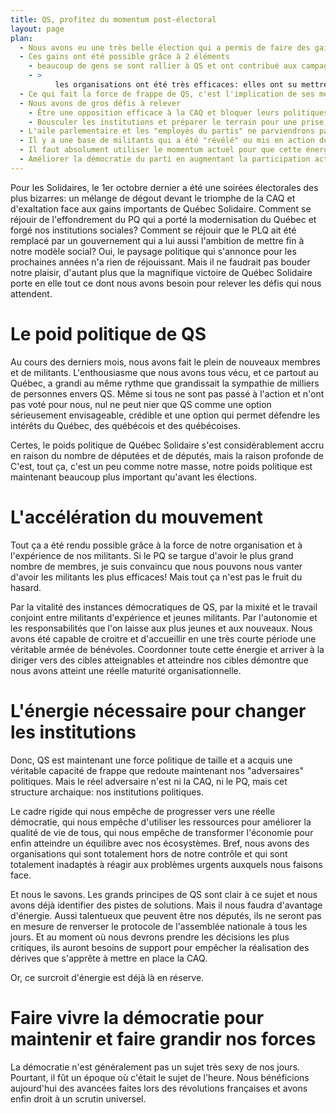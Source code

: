 ```yaml
---
title: QS, profitez du momentum post-électoral
layout: page
plan:
  - Nous avons eu une très belle élection qui a permis de faire des gains importants
  - Ces gains ont été possible grâce à 2 éléments
    - beaucoup de gens se sont rallier à QS et ont contribué aux campagnes terrains
    - >
		  les organisations ont été très efficaces: elles ont su mettre les efforts aux bons endroits, intégrer les nouveaux militants et profiter du travail des nouveaux membres/militants
  - Ce qui fait la force de frappe de QS, c'est l'implication de ses membres et l'expérience qu'ils ont acquis depuis 2006
  - Nous avons de gros défis à relever
    - Être une opposition efficace à la CAQ et bloquer leurs politiques
    - Bousculer les institutions et préparer le terrain pour une prise de pouvoir de QS en 2022
  - L'aile parlementaire et les "employés du partis" ne parviendrons pas à faire ça tout seul
  - Il y a une base de militants qui a été "révélé" ou mis en action durant les élections + une vague de sympathie envers QS
  - Il faut absolument utiliser le momentum actuel pour que cette énergie ne se dissipe
  - Améliorer la démocratie du parti en augmentant la participation active des membres et en développant les instances régionalements serait une façon de faire intéressante
---
```


Pour les Solidaires, le 1er octobre dernier a été une soirées électorales des plus bizarres: un mélange de dégout devant le triomphe de la CAQ et d'exaltation face aux gains importants de Québec Solidaire. Comment se réjouir de l'effondrement du PQ qui a porté la modernisation du Québec et forgé nos institutions sociales? Comment se réjouir que le PLQ ait été remplacé par un gouvernement qui a lui aussi l'ambition de mettre fin à notre modèle social? Oui, le paysage politique qui s'annonce pour les prochaines années n'a rien de réjouissant. Mais il ne faudrait pas bouder notre plaisir, d'autant plus que la magnifique victoire de Québec Solidaire porte en elle tout ce dont nous avons besoin pour relever les défis qui nous attendent.


# Le poid politique de QS

Au cours des derniers mois, nous avons fait le plein de nouveaux membres et de militants. L'enthousiasme que nous avons tous vécu, et ce partout au Québec, a grandi au même rythme que grandissait la sympathie de milliers de personnes envers QS. Même si tous ne sont pas passé à l'action et n'ont pas voté pour nous, nul ne peut nier que QS comme une option sérieusement envisageable, crédible et une option qui permet défendre les intérêts du Québec, des québécois et des québécoises.

Certes, le poids politique de Québec Solidaire s'est considérablement accru en raison du nombre de députées et de députés, mais la raison profonde de C'est, tout ça, c'est un peu comme notre masse, notre poids politique est maintenant beaucoup plus important qu'avant les élections.

# L'accélération du mouvement

Tout ça a été rendu possible grâce à la force de notre organisation et à l'expérience de nos militants. Si le PQ se targue d'avoir le plus grand nombre de membres, je suis convaincu que nous pouvons nous vanter d'avoir les militants les plus efficaces! Mais tout ça n'est pas le fruit du hasard.

Par la vitalité des instances démocratiques de QS, par la mixité et le travail conjoint entre militants d'expérience et jeunes militants. Par l'autonomie et les responsabilités que l'on laisse aux plus jeunes et aux nouveaux. Nous avons été capable de croitre et d'accueillir en une très courte période une véritable armée de bénévoles. Coordonner toute cette énergie et arriver à la diriger vers des cibles atteignables et atteindre nos cibles démontre que nous avons atteint une réelle maturité organisationnelle.


# L'énergie nécessaire pour changer les institutions

Donc, QS est maintenant une force politique de taille et a acquis une véritable capacité de frappe que redoute maintenant nos "adversaires" politiques. Mais le réel adversaire n'est ni la CAQ, ni le PQ, mais cet structure archaique: nos institutions politiques.

Le cadre rigide qui nous empêche de progresser vers une réelle démocratie, qui nous empêche d'utiliser les ressources pour améliorer la qualité de vie de tous, qui nous empêche de transformer l'économie pour enfin atteindre un équilibre avec nos écosystèmes. Bref, nous avons des organisations qui sont totalement hors de notre contrôle et qui sont totalement inadaptés à réagir aux problèmes urgents auxquels nous faisons face.

Et nous le savons. Les grands principes de QS sont clair à ce sujet et nous avons déjà identifier des pistes de solutions. Mais il nous faudra d'avantage d'énergie. Aussi talentueux que peuvent être nos députés, ils ne seront pas en mesure de renverser le protocole de l'assemblée nationale à tous les jours. Et au moment où nous devrons prendre les décisions les plus critiques, ils auront besoins de support pour empêcher la réalisation des dérives que s'apprête à mettre en place la CAQ.

Or, ce surcroit d'énergie est déjà là en réserve.

# Faire vivre la démocratie pour maintenir et faire grandir nos forces

La démocratie n'est généralement pas un sujet très sexy de nos jours. Pourtant, il fût un époque où c'était le sujet de l'heure. Nous bénéficions aujourd'hui des avancées faites lors des révolutions françaises et avons enfin droit à un scrutin universel.  

